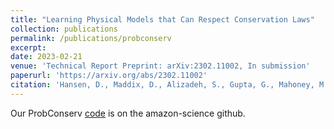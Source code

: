 ```yaml
---
title: "Learning Physical Models that Can Respect Conservation Laws"
collection: publications
permalink: /publications/probconserv
excerpt:
date: 2023-02-21
venue: 'Technical Report Preprint: arXiv:2302.11002, In submission'
paperurl: 'https://arxiv.org/abs/2302.11002'
citation: 'Hansen, D., Maddix, D., Alizadeh, S., Gupta, G., Mahoney, M.W. (2023). &quot;Learning Physical Models that Can Respect Conservation Laws.&quot; <i>Technical Report Preprint: arXiv:2302.11002, In submission</i>.'
---
```


Our ProbConserv [code](https://github.com/amazon-science/probconserv) is on the amazon-science github.
